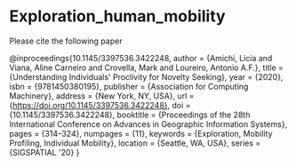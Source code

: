 # Exploration_human_mobility
Please cite the following paper

@inproceedings{10.1145/3397536.3422248,
author = {Amichi, Licia and Viana, Aline Carneiro and Crovella, Mark and Loureiro, Antonio A.F.},
title = {Understanding Individuals' Proclivity for Novelty Seeking},
year = {2020},
isbn = {9781450380195},
publisher = {Association for Computing Machinery},
address = {New York, NY, USA},
url = {https://doi.org/10.1145/3397536.3422248},
doi = {10.1145/3397536.3422248},
booktitle = {Proceedings of the 28th International Conference on Advances in Geographic Information Systems},
pages = {314–324},
numpages = {11},
keywords = {Exploration, Mobility Profiling, Individual Mobility},
location = {Seattle, WA, USA},
series = {SIGSPATIAL '20}
}
